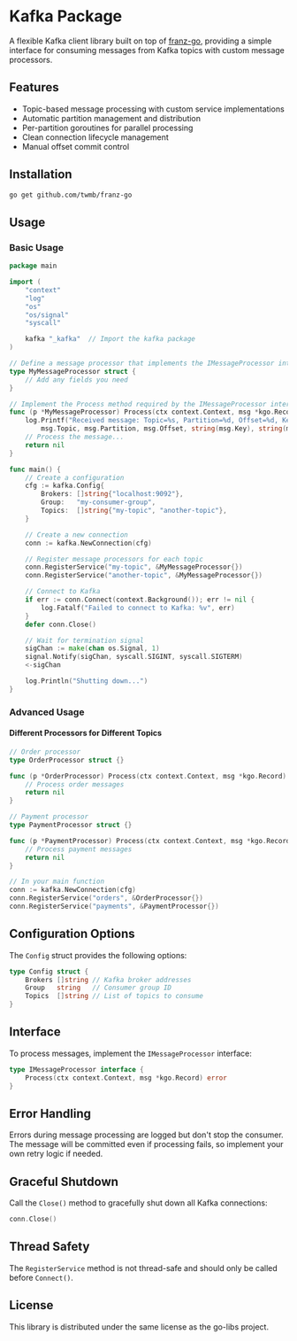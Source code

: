# Kafka Package

A flexible Kafka client library built on top of [franz-go](https://github.com/twmb/franz-go), providing a simple interface for consuming messages from Kafka topics with custom message processors.

## Features

-   Topic-based message processing with custom service implementations
-   Automatic partition management and distribution
-   Per-partition goroutines for parallel processing
-   Clean connection lifecycle management
-   Manual offset commit control

## Installation

```bash
go get github.com/twmb/franz-go
```

## Usage

### Basic Usage

```go
package main

import (
    "context"
    "log"
    "os"
    "os/signal"
    "syscall"

    kafka "_kafka"  // Import the kafka package
)

// Define a message processor that implements the IMessageProcessor interface
type MyMessageProcessor struct {
    // Add any fields you need
}

// Implement the Process method required by the IMessageProcessor interface
func (p *MyMessageProcessor) Process(ctx context.Context, msg *kgo.Record) error {
    log.Printf("Received message: Topic=%s, Partition=%d, Offset=%d, Key=%s, Value=%s",
        msg.Topic, msg.Partition, msg.Offset, string(msg.Key), string(msg.Value))
    // Process the message...
    return nil
}

func main() {
    // Create a configuration
    cfg := kafka.Config{
        Brokers: []string{"localhost:9092"},
        Group:   "my-consumer-group",
        Topics:  []string{"my-topic", "another-topic"},
    }

    // Create a new connection
    conn := kafka.NewConnection(cfg)

    // Register message processors for each topic
    conn.RegisterService("my-topic", &MyMessageProcessor{})
    conn.RegisterService("another-topic", &MyMessageProcessor{})

    // Connect to Kafka
    if err := conn.Connect(context.Background()); err != nil {
        log.Fatalf("Failed to connect to Kafka: %v", err)
    }
    defer conn.Close()

    // Wait for termination signal
    sigChan := make(chan os.Signal, 1)
    signal.Notify(sigChan, syscall.SIGINT, syscall.SIGTERM)
    <-sigChan

    log.Println("Shutting down...")
}
```

### Advanced Usage

#### Different Processors for Different Topics

```go
// Order processor
type OrderProcessor struct {}

func (p *OrderProcessor) Process(ctx context.Context, msg *kgo.Record) error {
    // Process order messages
    return nil
}

// Payment processor
type PaymentProcessor struct {}

func (p *PaymentProcessor) Process(ctx context.Context, msg *kgo.Record) error {
    // Process payment messages
    return nil
}

// In your main function
conn := kafka.NewConnection(cfg)
conn.RegisterService("orders", &OrderProcessor{})
conn.RegisterService("payments", &PaymentProcessor{})
```

## Configuration Options

The `Config` struct provides the following options:

```go
type Config struct {
    Brokers []string // Kafka broker addresses
    Group   string   // Consumer group ID
    Topics  []string // List of topics to consume
}
```

## Interface

To process messages, implement the `IMessageProcessor` interface:

```go
type IMessageProcessor interface {
    Process(ctx context.Context, msg *kgo.Record) error
}
```

## Error Handling

Errors during message processing are logged but don't stop the consumer. The message will be committed even if processing fails, so implement your own retry logic if needed.

## Graceful Shutdown

Call the `Close()` method to gracefully shut down all Kafka connections:

```go
conn.Close()
```

## Thread Safety

The `RegisterService` method is not thread-safe and should only be called before `Connect()`.

## License

This library is distributed under the same license as the go-libs project.
